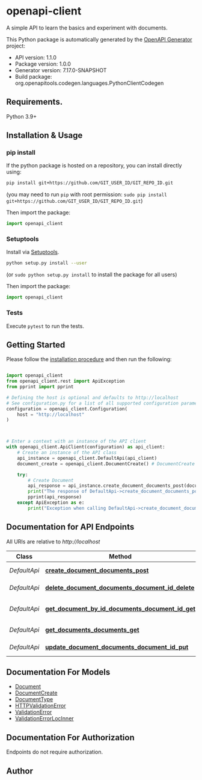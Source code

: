 # openapi-client
A simple API to learn the basics and experiment with documents.

This Python package is automatically generated by the [OpenAPI Generator](https://openapi-generator.tech) project:

- API version: 1.1.0
- Package version: 1.0.0
- Generator version: 7.17.0-SNAPSHOT
- Build package: org.openapitools.codegen.languages.PythonClientCodegen

## Requirements.

Python 3.9+

## Installation & Usage
### pip install

If the python package is hosted on a repository, you can install directly using:

```sh
pip install git+https://github.com/GIT_USER_ID/GIT_REPO_ID.git
```
(you may need to run `pip` with root permission: `sudo pip install git+https://github.com/GIT_USER_ID/GIT_REPO_ID.git`)

Then import the package:
```python
import openapi_client
```

### Setuptools

Install via [Setuptools](http://pypi.python.org/pypi/setuptools).

```sh
python setup.py install --user
```
(or `sudo python setup.py install` to install the package for all users)

Then import the package:
```python
import openapi_client
```

### Tests

Execute `pytest` to run the tests.

## Getting Started

Please follow the [installation procedure](#installation--usage) and then run the following:

```python

import openapi_client
from openapi_client.rest import ApiException
from pprint import pprint

# Defining the host is optional and defaults to http://localhost
# See configuration.py for a list of all supported configuration parameters.
configuration = openapi_client.Configuration(
    host = "http://localhost"
)



# Enter a context with an instance of the API client
with openapi_client.ApiClient(configuration) as api_client:
    # Create an instance of the API class
    api_instance = openapi_client.DefaultApi(api_client)
    document_create = openapi_client.DocumentCreate() # DocumentCreate | 

    try:
        # Create Document
        api_response = api_instance.create_document_documents_post(document_create)
        print("The response of DefaultApi->create_document_documents_post:\n")
        pprint(api_response)
    except ApiException as e:
        print("Exception when calling DefaultApi->create_document_documents_post: %s\n" % e)

```

## Documentation for API Endpoints

All URIs are relative to *http://localhost*

Class | Method | HTTP request | Description
------------ | ------------- | ------------- | -------------
*DefaultApi* | [**create_document_documents_post**](docs/DefaultApi.md#create_document_documents_post) | **POST** /documents/ | Create Document
*DefaultApi* | [**delete_document_documents_document_id_delete**](docs/DefaultApi.md#delete_document_documents_document_id_delete) | **DELETE** /documents/{document_id} | Delete Document
*DefaultApi* | [**get_document_by_id_documents_document_id_get**](docs/DefaultApi.md#get_document_by_id_documents_document_id_get) | **GET** /documents/{document_id} | Get Document By Id
*DefaultApi* | [**get_documents_documents_get**](docs/DefaultApi.md#get_documents_documents_get) | **GET** /documents/ | Get Documents
*DefaultApi* | [**update_document_documents_document_id_put**](docs/DefaultApi.md#update_document_documents_document_id_put) | **PUT** /documents/{document_id} | Update Document


## Documentation For Models

 - [Document](docs/Document.md)
 - [DocumentCreate](docs/DocumentCreate.md)
 - [DocumentType](docs/DocumentType.md)
 - [HTTPValidationError](docs/HTTPValidationError.md)
 - [ValidationError](docs/ValidationError.md)
 - [ValidationErrorLocInner](docs/ValidationErrorLocInner.md)


<a id="documentation-for-authorization"></a>
## Documentation For Authorization

Endpoints do not require authorization.


## Author




